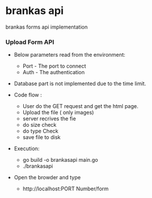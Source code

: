 # brankas api
 brankas forms api implementation 

### Upload Form API
- Below parameters read from the environment:
   - Port - The port to connect
   - Auth - The authentication

- Database part is not implemented due to the time limit.
- Code flow :
    - User do the GET request and get the html page.
    - Upload the file ( only images)
    - server recrives the fie
    - do size check
    - do type Check
    - save file to disk

- Execution:
   - go build -o brankasapi main.go
   - ./brankasapi

- Open the browder and type
   - http://localhost:PORT Number/form
